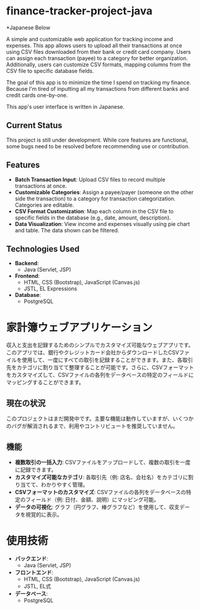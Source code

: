 # finance-tracker-project-java
*Japanese Below

A simple and customizable web application for tracking income and expenses. This app allows users to upload all their transactions at once using CSV files downloaded from their bank or credit card company. Users can assign each transaction (payee) to a category for better organization. Additionally, users can customize CSV formats, mapping columns from the CSV file to specific database fields.

The goal of this app is to minimize the time I spend on tracking my finance. Because I'm tired of inputting all my transactions from different banks and credit cards one-by-one.

This app's user interface is written in Japanese.

## Current Status
This project is still under development. While core features are functional, some bugs need to be resolved before recommending use or contribution.

## Features
- **Batch Transaction Input**: Upload CSV files to record multiple transactions at once.
- **Customizable Categories**: Assign a payee/payer (someone on the other side the transaction) to a category for transaction categorization. Categories are editable.
- **CSV Format Customization**: Map each column in the CSV file to specific fields in the database (e.g., date, amount, description).
- **Data Visualization**: View income and expenses visually using pie chart and table. The data shown can be filtered.

## Technologies Used
- **Backend**:
  - Java (Servlet, JSP)
- **Frontend**:
  - HTML, CSS (Bootstrap), JavaScript (Canvas.js)
  - JSTL, EL Expressions
- **Database**:
  - PostgreSQL


# 家計簿ウェブアプリケーション
収入と支出を記録するためのシンプルでカスタマイズ可能なウェブアプリです。このアプリでは、銀行やクレジットカード会社からダウンロードしたCSVファイルを使用して、一度にすべての取引を記録することができます。また、各取引先をカテゴリに割り当てて整理することが可能です。さらに、CSVフォーマットをカスタマイズして、CSVファイルの各列をデータベースの特定のフィールドにマッピングすることができます。

## 現在の状況
このプロジェクトはまだ開発中です。主要な機能は動作していますが、いくつかのバグが解消されるまで、利用やコントリビュートを推奨していません。

## 機能
- **複数取引の一括入力**: CSVファイルをアップロードして、複数の取引を一度に記録できます。
- **カスタマイズ可能なカテゴリ**: 各取引先（例: 店名、会社名）をカテゴリに割り当てて、わかりやすく管理。
- **CSVフォーマットのカスタマイズ**: CSVファイルの各列をデータベースの特定のフィールド（例: 日付、金額、説明）にマッピング可能。
- **データの可視化**: グラフ（円グラフ、棒グラフなど）を使用して、収支データを視覚的に表示。

# 使用技術
- **バックエンド**:
  - Java (Servlet, JSP)
- **フロントエンド**:
  - HTML, CSS (Bootstrap), JavaScript (Canvas.js)
  - JSTL, EL式
- **データベース**:
  - PostgreSQL
